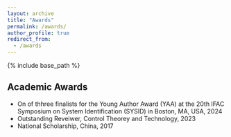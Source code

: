 ```yaml
---
layout: archive
title: "Awards"
permalink: /awards/
author_profile: true
redirect_from:
  - /awards
---
```


{% include base_path %}

Academic Awards
-----
* On of thhree finalists for the Young Author Award (YAA) at the 20th IFAC Symposium on System Identification (SYSID) in Boston, MA, USA, 2024
* Outstanding Reveiwer, Control Theorey and Technology, 2023
* National Scholarship, China, 2017


